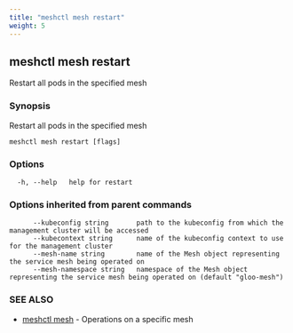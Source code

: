 ```yaml
---
title: "meshctl mesh restart"
weight: 5
---
```

## meshctl mesh restart

Restart all pods in the specified mesh

### Synopsis

Restart all pods in the specified mesh

```
meshctl mesh restart [flags]
```

### Options

```
  -h, --help   help for restart
```

### Options inherited from parent commands

```
      --kubeconfig string       path to the kubeconfig from which the management cluster will be accessed
      --kubecontext string      name of the kubeconfig context to use for the management cluster
      --mesh-name string        name of the Mesh object representing the service mesh being operated on
      --mesh-namespace string   namespace of the Mesh object representing the service mesh being operated on (default "gloo-mesh")
```

### SEE ALSO

* [meshctl mesh](../meshctl_mesh)	 - Operations on a specific mesh

